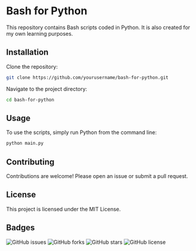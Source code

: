 # Bash for Python

This repository contains Bash scripts coded in Python. It is also created for my own learning purposes.

## Installation

Clone the repository:

```bash
git clone https://github.com/yourusername/bash-for-python.git
```

Navigate to the project directory:

```bash
cd bash-for-python
```

## Usage

To use the scripts, simply run Python from the command line:

```bash
python main.py
```

## Contributing

Contributions are welcome! Please open an issue or submit a pull request.

## License

This project is licensed under the MIT License.

## Badges

![GitHub issues](https://img.shields.io/github/issues/yourusername/bash-for-python)
![GitHub forks](https://img.shields.io/github/forks/yourusername/bash-for-python)
![GitHub stars](https://img.shields.io/github/stars/yourusername/bash-for-python)
![GitHub license](https://img.shields.io/github/license/yourusername/bash-for-python)
